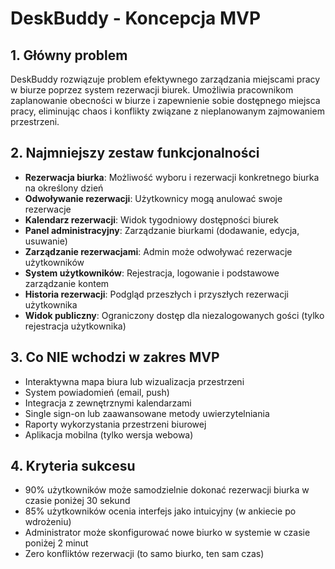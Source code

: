 
# DeskBuddy - Koncepcja MVP

## 1. Główny problem

DeskBuddy rozwiązuje problem efektywnego zarządzania miejscami pracy w biurze poprzez system rezerwacji biurek. Umożliwia pracownikom zaplanowanie obecności w biurze i zapewnienie sobie dostępnego miejsca pracy, eliminując chaos i konflikty związane z nieplanowanym zajmowaniem przestrzeni.

## 2. Najmniejszy zestaw funkcjonalności

- **Rezerwacja biurka**: Możliwość wyboru i rezerwacji konkretnego biurka na określony dzień
- **Odwoływanie rezerwacji**: Użytkownicy mogą anulować swoje rezerwacje
- **Kalendarz rezerwacji**: Widok tygodniowy dostępności biurek
- **Panel administracyjny**: Zarządzanie biurkami (dodawanie, edycja, usuwanie)
- **Zarządzanie rezerwacjami**: Admin może odwoływać rezerwacje użytkowników
- **System użytkowników**: Rejestracja, logowanie i podstawowe zarządzanie kontem
- **Historia rezerwacji**: Podgląd przeszłych i przyszłych rezerwacji użytkownika
- **Widok publiczny**: Ograniczony dostęp dla niezalogowanych gości (tylko rejestracja użytkownika)

## 3. Co NIE wchodzi w zakres MVP

- Interaktywna mapa biura lub wizualizacja przestrzeni
- System powiadomień (email, push)
- Integracja z zewnętrznymi kalendarzami
- Single sign-on lub zaawansowane metody uwierzytelniania
- Raporty wykorzystania przestrzeni biurowej
- Aplikacja mobilna (tylko wersja webowa)

## 4. Kryteria sukcesu

- 90% użytkowników może samodzielnie dokonać rezerwacji biurka w czasie poniżej 30 sekund
- 85% użytkowników ocenia interfejs jako intuicyjny (w ankiecie po wdrożeniu)
- Administrator może skonfigurować nowe biurko w systemie w czasie poniżej 2 minut
- Zero konfliktów rezerwacji (to samo biurko, ten sam czas)
